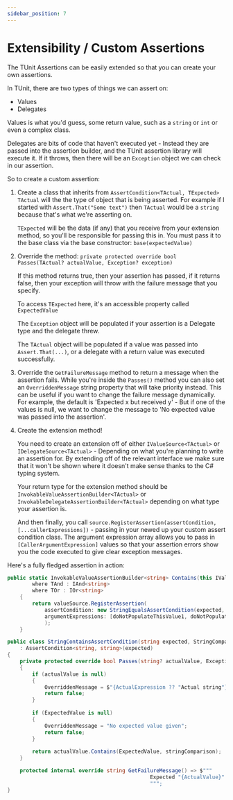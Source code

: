 ```yaml
---
sidebar_position: 7
---
```


# Extensibility / Custom Assertions

The TUnit Assertions can be easily extended so that you can create your own assertions.

In TUnit, there are two types of things we can assert on:
- Values
- Delegates

Values is what you'd guess, some return value, such as a `string` or `int` or even a complex class.

Delegates are bits of code that haven't executed yet - Instead they are passed into the assertion builder, and the TUnit assertion library will execute it. If it throws, then there will be an `Exception` object we can check in our assertion.

So to create a custom assertion:

1. Create a class that inherits from `AssertCondition<TActual, TExpected>`
   `TActual` will the the type of object that is being asserted. For example if I started with `Assert.That("Some text")` then `TActual` would be a `string` because that's what we're asserting on.

   `TExpected` will be the data (if any) that you receive from your extension method, so you'll be responsible for passing this in. You must pass it to the base class via the base constructor: `base(expectedValue)`

2. Override the method: 
   `private protected override bool Passes(TActual? actualValue, Exception? exception)`

   If this method returns true, then your assertion has passed, if it returns false, then your exception will throw with the failure message that you specify.

   To access `TExpected` here, it's an accessible property called `ExpectedValue`

   The `Exception` object will be populated if your assertion is a Delegate type and the delegate threw.

   The `TActual` object will be populated if a value was passed into `Assert.That(...)`, or a delegate with a return value was executed successfully.

3. Override the `GetFailureMessage` method to return a message when the assertion fails. While you're inside the `Passes()` method you can also set an `OverriddenMessage` string property that will take priority instead. This can be useful if you want to change the failure message dynamically. For example, the default is 'Expected x but received y' - But if one of the values is null, we want to change the message to 'No expected value was passed into the assertion'.

4. Create the extension method!

   You need to create an extension off of either `IValueSource<TActual>` or `IDelegateSource<TActual>` - Depending on what you're planning to write an assertion for. By extending off of the relevant interface we make sure that it won't be shown where it doesn't make sense thanks to the C# typing system.

   Your return type for the extension method should be `InvokableValueAssertionBuilder<TActual>` or `InvokableDelegateAssertionBuilder<TActual>` depending on what type your assertion is.

   And then finally, you call `source.RegisterAssertion(assertCondition, [...callerExpressions])` - passing in your newed up your custom assert condition class. 
   The argument expression array allows you to pass in `[CallerArgumentExpression]` values so that your assertion errors show you the code executed to give clear exception messages.

Here's a fully fledged assertion in action:

```csharp
public static InvokableValueAssertionBuilder<string> Contains(this IValueSource<string> valueSource, string expected, StringComparison stringComparison, [CallerArgumentExpression("expected")] string doNotPopulateThisValue1 = "", [CallerArgumentExpression("stringComparison")] string doNotPopulateThisValue2 = "")
        where TAnd : IAnd<string>
        where TOr : IOr<string>
    {
        return valueSource.RegisterAssertion(
            assertCondition: new StringEqualsAssertCondition(expected, stringComparison),
            argumentExpressions: [doNotPopulateThisValue1, doNotPopulateThisValue2]
            );
    }
```

```csharp
public class StringContainsAssertCondition(string expected, StringComparison stringComparison)
    : AssertCondition<string, string>(expected)
{
    private protected override bool Passes(string? actualValue, Exception? exception)
    {
        if (actualValue is null)
        {
            OverriddenMessage = $"{ActualExpression ?? "Actual string"} is null";
            return false;
        }
        
        if (ExpectedValue is null)
        {
            OverriddenMessage = "No expected value given";
            return false;
        }
        
        return actualValue.Contains(ExpectedValue, stringComparison);
    }

    protected internal override string GetFailureMessage() => $"""
                                              Expected "{ActualValue}" to contain "{ExpectedValue}"
                                              """;
}
```
